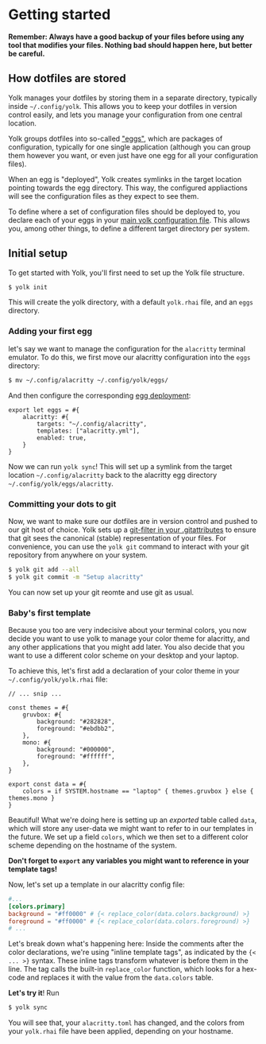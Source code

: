 # Getting started

<div class="warning">

**Remember: Always have a good backup of your files before using any tool that modifies your files. Nothing bad should happen here, but better be careful.**

</div>

## How dotfiles are stored

Yolk manages your dotfiles by storing them in a separate directory, typically inside `~/.config/yolk`.
This allows you to keep your dotfiles in version control easily, and lets you manage your configuration from one central location.

Yolk groups dotfiles into so-called ["eggs"](eggs.md), which are packages of configuration,
typically for one single application (although you can group them however you want, or even just have one egg for all your configuration files).

When an egg is "deployed", Yolk creates symlinks in the target location pointing towards the egg directory.
This way, the configured appliactions will see the configuration files as they expect to see them.

To define where a set of configuration files should be deployed to, you declare each of your eggs in your [main yolk configuration file](./yolk_rhai.md).
This allows you, among other things, to define a different target directory per system.

## Initial setup

To get started with Yolk, you'll first need to set up the Yolk file structure.

```bash
$ yolk init
```

This will create the yolk directory, with a default `yolk.rhai` file, and an `eggs` directory.

### Adding your first egg

let's say we want to manage the configuration for the `alacritty` terminal emulator.
To do this, we first move our alacritty configuration into the `eggs` directory:

```bash
$ mv ~/.config/alacritty ~/.config/yolk/eggs/
```

And then configure the corresponding [egg deployment](./yolk_rhai.md#basic-structure):

```rust,ignore
export let eggs = #{
    alacritty: #{
        targets: "~/.config/alacritty",
        templates: ["alacritty.yml"],
        enabled: true,
    }
}
```

Now we can run `yolk sync`!
This will set up a symlink from the target location `~/.config/alacritty`
back to the alacritty egg directory `~/.config/yolk/eggs/alacritty`.

### Committing your dots to git

Now, we want to make sure our dotfiles are in version control and pushed to our git host of choice.
Yolk sets up a [git-filter in your .gitattributes](https://git-scm.com/docs/gitattributes#_long_running_filter_process) to ensure that git sees the canonical (stable) representation of your files.
For convenience, you can use the `yolk git` command to interact with your git repository from anywhere on your system.

```bash
$ yolk git add --all
$ yolk git commit -m "Setup alacritty"
```

You can now set up your git reomte and use git as usual.

### Baby's first template

Because you too are very indecisive about your terminal colors,
you now decide you want to use yolk to manage your color theme for alacritty, and any other applications that you might add later.
You also decide that you want to use a different color scheme on your desktop and your laptop.

To achieve this, let's first add a declaration of your color theme in your `~/.config/yolk/yolk.rhai` file:

```rust,ignore
// ... snip ...

const themes = #{
    gruvbox: #{
        background: "#282828",
        foreground: "#ebdbb2",
    },
    mono: #{
        background: "#000000",
        foreground: "#ffffff",
    },
}

export const data = #{
    colors = if SYSTEM.hostname == "laptop" { themes.gruvbox } else { themes.mono }
}
```

Beautiful!
What we're doing here is setting up an *exported* table called `data`, which will store any user-data we might want to refer to in our templates in the future.
We set up a field `colors`, which we then set to a different color scheme depending on the hostname of the system.

**Don't forget to `export` any variables you might want to reference in your template tags!**

Now, let's set up a template in our alacritty config file:

```toml
#...
[colors.primary]
background = "#ff0000" # {< replace_color(data.colors.background) >}
foreground = "#ff0000" # {< replace_color(data.colors.foreground) >}
# ...
```

Let's break down what's happening here:
Inside the comments after the color declarations, we're using "inline template tags", as indicated by the `{< ... >}` syntax.
These inline tags transform whatever is before them in the line.
The tag calls the built-in `replace_color` function, which looks for a hex-code and replaces it with the value from the `data.colors` table.

**Let's try it**!
Run

```bash
$ yolk sync
```

You will see that, your `alacritty.toml` has changed, and the colors from your `yolk.rhai` file have been applied, depending on your hostname.
